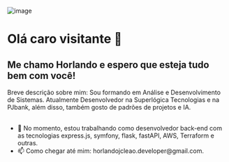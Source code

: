 ![image](https://github.com/Horlando-Leao/Horlando-Leao/assets/52044729/9ac37211-2c7a-4fc4-aded-01da8ed06614)


<!DOCTYPE html>
<html>
<head>
<meta charset="UTF-8"/>
<link href='https://stackpath.bootstrapcdn.com/bootstrap/4.1.1/css/bootstrap.min.css' rel='stylesheet' integrity='sha384-WskhaSGFgHYWDcbwN70/dfYBj47jz9qbsMId/iRN3ewGhXQFZCSftd1LZCfmhktB' crossorigin='anonymous' />
<link href="https://cdn.jsdelivr.net/npm/bootstrap@5.0.2/dist/css/bootstrap.min.css" rel="stylesheet" integrity="sha384-EVSTQN3/azprG1Anm3QDgpJLIm9Nao0Yz1ztcQTwFspd3yD65VohhpuuCOmLASjC" crossorigin="anonymous">
</head>
<body>
  <div class="container">
    <h1 class="text-primary">
      Olá caro visitante 👋
    </h1> 
    <h2 class="text-primary">
      Me chamo Horlando e espero que esteja tudo bem com você!
    </h2>
    <div class="text-info minha-descricao">
      Breve descrição sobre mim:
      Sou formando em Análise e Desenvolvimento de Sistemas. Atualmente Desenvolvedor na Superlógica Tecnologias e na PJbank, além disso, também gosto de padrões de projetos e IA.<br/><br/>
    </div>
    <div class="text-info curiosity">
      <ul>
        <li>🔭 No momento, estou trabalhando como desenvolvedor back-end com as tecnologias express.js, symfony, flask, fastAPI, AWS, Terraform e outras.</li>
        <li>📫 Como chegar até mim: horlandojcleao.developer@gmail.com.</li>
    </div>
      
   <div>
    
  </body>
</html>
